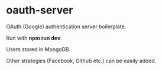 # oauth-server
OAuth (Google) authentication server boilerplate.

Run with **npm run dev**. 

Users stored in MongoDB.

Other strategies (Facebook, Github etc.) can be easily added.
